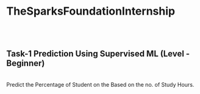 # TheSparksFoundationInternship

<br>
<br>

<h2>Task-1 Prediction Using Supervised ML (Level - Beginner)</h2>
<br>
Predict the Percentage of Student on the Based on the no. of Study Hours.
<br>

